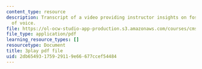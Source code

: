 ```yaml
---
content_type: resource
description: Transcript of a video providing instructor insights on fostering  diversity
  of voice.
file: https://ol-ocw-studio-app-production.s3.amazonaws.com/courses/cms-611j-creating-video-games-fall-2014/2db65493175929119e66677ccef54484_cBoUvyAaEUY.pdf
file_type: application/pdf
learning_resource_types: []
resourcetype: Document
title: 3play pdf file
uid: 2db65493-1759-2911-9e66-677ccef54484
---
```

